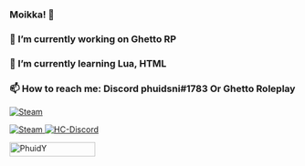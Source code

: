 ### Moikka! 👋
### 🔭 I’m currently working on Ghetto RP
### 🌱 I’m currently learning Lua, HTML
### 📫 How to reach me: Discord phuidsni#1783 Or Ghetto Roleplay

<p align="left">
    <a href="https://steamcommunity.com/id/Phuiddi/" target="blank_">
      <img alt="Steam" src="https://img.shields.io/badge/Steam-431-081a2a?style=for-the-badge&logo=steam&logoColor=ffffff&logoWidth=25?color=ffffff">
   </a>
</p>

<p align="left">
    <a href="https://steamcommunity.com/id/phuidxz" target="blank_">
      <img alt="Steam" src="https://img.shields.io/badge/Steam-Phuid-081a2a?style=for-the-badge&logo=steam&logoColor=ffffff&logoWidth=25?color=ffffff">
   </a>
       <a href="https://discord.me/ghetto1" target="blank_">
        <img alt="HC-Discord" src="https://img.shields.io/discord/423048662206119937?color=3b0000&label=Ghetto&logo=discord&logoColor=ffffff&style=for-the-badge" />
   </a>
</p>

</p>

<div align="left">
    <img width="150" height="25" src="https://komarev.com/ghpvc/?username=PhuidY&style=for-the-badge&color=081a2a" alt="PhuidY" />
</div>

